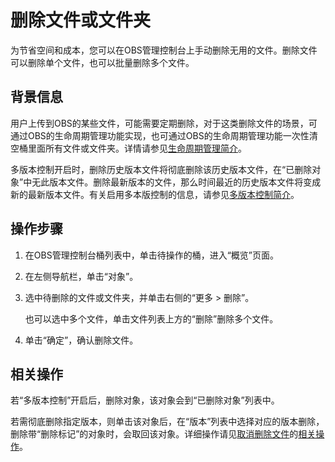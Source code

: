 # 删除文件或文件夹<a name="zh-cn_topic_0045829108"></a>

为节省空间和成本，您可以在OBS管理控制台上手动删除无用的文件。删除文件可以删除单个文件，也可以批量删除多个文件。

## 背景信息<a name="section4474995017112"></a>

用户上传到OBS的某些文件，可能需要定期删除，对于这类删除文件的场景，可通过OBS的生命周期管理功能实现，也可通过OBS的生命周期管理功能一次性清空桶里面所有文件或文件夹。详情请参见[生命周期管理简介](生命周期管理简介.md)。

多版本控制开启时，删除历史版本文件将彻底删除该历史版本文件，在“已删除对象”中无此版本文件。删除最新版本的文件，那么时间最近的历史版本文件将变成新的最新版本文件。有关启用多本版控制的信息，请参见[多版本控制简介](多版本控制简介.md)。

## 操作步骤<a name="section56466209"></a>

1.  在OBS管理控制台桶列表中，单击待操作的桶，进入“概览”页面。
2.  在左侧导航栏，单击“对象”。
3.  选中待删除的文件或文件夹，并单击右侧的“更多 \> 删除”。

    也可以选中多个文件，单击文件列表上方的“删除”删除多个文件。

4.  单击“确定”，确认删除文件。

## 相关操作<a name="section089519314196"></a>

若“多版本控制”开启后，删除对象，该对象会到“已删除对象”列表中。

若需彻底删除指定版本，则单击该对象后，在“版本”列表中选择对应的版本删除，删除带“删除标记”的对象时，会取回该对象。详细操作请见[取消删除文件](取消删除文件.md)的[相关操作](取消删除文件.md#section27691114163422)。


